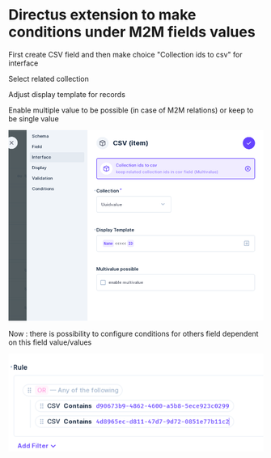 # Directus extension to make conditions under M2M fields values

First create CSV field and then make choice "Collection ids to csv" for interface

Select related collection

Adjust display template for records 

Enable multiple value to be possible (in case of M2M relations) or keep to be single value

![image info](./options.png)

Now : there is possibility to configure conditions for others field dependent on this field value/values

![image info](./conditions.png)


